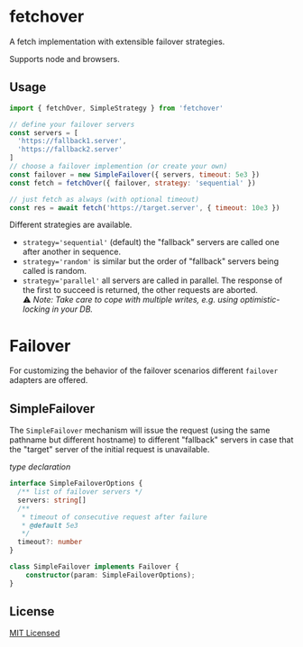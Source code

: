 # fetchover

A fetch implementation with extensible failover strategies.

Supports node and browsers.

## Usage

```js
import { fetchOver, SimpleStrategy } from 'fetchover'

// define your failover servers
const servers = [
  'https://fallback1.server',
  'https://fallback2.server'
]
// choose a failover implemention (or create your own)
const failover = new SimpleFailover({ servers, timeout: 5e3 })
const fetch = fetchOver({ failover, strategy: 'sequential' })

// just fetch as always (with optional timeout)
const res = await fetch('https://target.server', { timeout: 10e3 })
```

Different strategies are available.
- `strategy='sequential'` (default) the "fallback" servers are called one after
  another in sequence.  
- `strategy='random'` is similar but the order of "fallback" servers being
  called is random.  
- `strategy='parallel'` all servers are called in parallel. The response of the
  first to succeed is returned, the other requests are aborted.  
  ⚠️ *Note: Take care to cope with multiple writes, e.g. using*
  *optimistic-locking in your DB.*

# Failover

For customizing the behavior of the failover scenarios different `failover`
adapters are offered.

## SimpleFailover

The `SimpleFailover` mechanism will issue the request (using the same pathname
but different hostname) to different "fallback" servers in case that the
"target" server of the initial request is unavailable.

*type declaration*

```ts
interface SimpleFailoverOptions {
  /** list of failover servers */
  servers: string[]
  /**
   * timeout of consecutive request after failure
   * @default 5e3
   */
  timeout?: number
}

class SimpleFailover implements Failover {
    constructor(param: SimpleFailoverOptions);
}
```

## License

[MIT Licensed](./LICENSE)